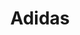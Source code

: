 ---
title: "Adidas"
url: /ciudad-autonoma-de-buenos-aires/adidas-avenida-rivadavia/
shop: deportes
---